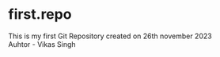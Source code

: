 # first.repo
This is my first Git Repository created on 26th november 2023
<br>
Auhtor - Vikas Singh

